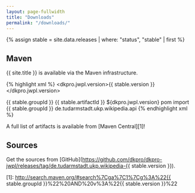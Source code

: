 ```yaml
---
layout: page-fullwidth
title: "Downloads"
permalink: "/downloads/"
---
```


{% assign stable = site.data.releases | where: "status", "stable" | first %}

## Maven

{{ site.title }} is available via the Maven infrastructure.

{% highlight xml %}
<properties>
  <dkpro.jwpl.version>{{ stable.version }}</dkpro.jwpl.version>
</properties>

<dependencyManagement>
  <dependencies>
    <dependency>
      <groupId>{{ stable.groupId }}</groupId>
      <artifactId>{{ stable.artifactId }}</artifactId>
      <version>${dkpro.jwpl.version}</version>
      <type>pom</type>
      <scope>import</scope>
    </dependency>
  </dependencies>
</dependencyManagement>

<dependencies>
  <dependency>
    <groupId>{{ stable.groupId }}</groupId>
    <artifactId>de.tudarmstadt.ukp.wikipedia.api</artifactId>
  </dependency>
</dependencies>
{% endhighlight xml %}

A full list of artifacts is available from [Maven Central][1]! 
  
## Sources

Get the sources from [GitHub](https://github.com/dkpro/dkpro-jwpl/releases/tag/de.tudarmstadt.ukp.wikipedia-{{ stable.version }}).

[1]: http://search.maven.org/#search%7Cga%7C1%7Cg%3A%22{{ stable.groupId }}%22%20AND%20v%3A%22{{ stable.version }}%22


